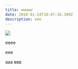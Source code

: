 ```yaml
---
title: wwwww
date: 2018-01-24T10:47:16.389Z
description: eee
---
```

![](/img/b9077oxegptj8mlrgxxhttl9lhy.jpeg)

eeee

eee

ааа ввв
